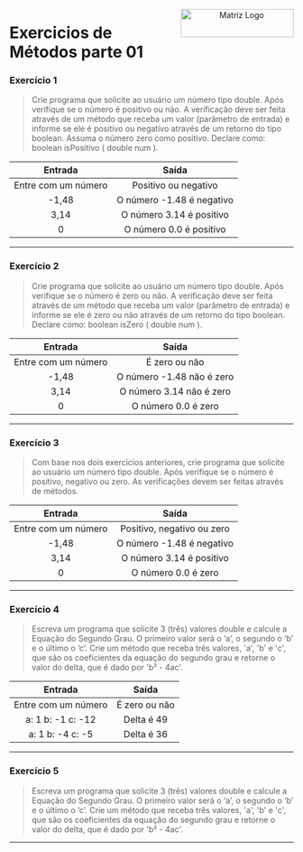 <p align="center">

  <img src="https://www.svgrepo.com/show/432999/checklist.svg" alt="Matriz Logo" width="200px" height="50px" align="right">
  <h1 align="left"> Exercicios de Métodos parte 01 </h1>

</p>

### Exercício 1

>  Crie programa que solicite ao usuário um número tipo double. Após verifique se o número é positivo ou não. A verificação deve ser feita através de um método que receba um valor (parâmetro de entrada) e informe se ele é positivo ou negativo através de um retorno do tipo boolean. Assuma o número zero como positivo. Declare como: boolean isPositivo ( double num ).

| Entrada | Saída |
|:------:|:-----------:|
| Entre com um número | Positivo ou negativo |
| -1,48 | O número -1.48 é negativo |
| 3,14 | O número 3.14 é positivo |
| 0 | O número 0.0 é positivo |

---

### Exercício 2

> Crie programa que solicite ao usuário um número tipo double. Após verifique se o número é 
zero ou não. A verificação deve ser feita através de um método que receba um valor (parâmetro de 
entrada) e informe se ele é zero ou não através de um retorno do tipo boolean. Declare como: boolean 
isZero ( double num ).

| Entrada | Saída |
|:------:|:-----------:|
| Entre com um número | É zero ou não |
| -1,48 | O número -1.48 não é zero |
| 3,14 | O número 3.14 não é zero |
| 0 | O número 0.0 é zero |

---

### Exercício 3

> Com base nos dois exercícios anteriores, crie programa que solicite ao usuário um número 
tipo double. Após verifique se o número é positivo, negativo ou zero. As verificações devem ser feitas
através de métodos.

| Entrada | Saída |
|:------:|:-----------:|
| Entre com um número | Positivo, negativo ou zero |
| -1,48 | O número -1.48 é negativo |
| 3,14 | O número 3.14 é positivo |
| 0 | O número 0.0 é zero |

---

### Exercício 4

> Escreva um programa que solicite 3 (três) valores double e calcule a Equação do Segundo 
Grau. O primeiro valor será o ‘a’, o segundo o ‘b’ e o último o ‘c’. Crie um método que receba três valores, 
'a', 'b' e 'c', que são os coeficientes da equação do segundo grau e retorne o valor do delta, que é dado por 
'b² - 4ac'.

| Entrada | Saída |
|:------:|:-----------:|
| Entre com um número | É zero ou não |
| a: 1 b: -1 c: -12| Delta é 49 |
| a: 1 b: -4 c: -5 | Delta é 36 |

---

### Exercício 5

> Escreva um programa que solicite 3 (três) valores double e calcule a Equação do Segundo 
Grau. O primeiro valor será o ‘a’, o segundo o ‘b’ e o último o ‘c’. Crie um método que receba três valores, 
'a', 'b' e 'c', que são os coeficientes da equação do segundo grau e retorne o valor do delta, que é dado por 
'b² - 4ac'.

---
